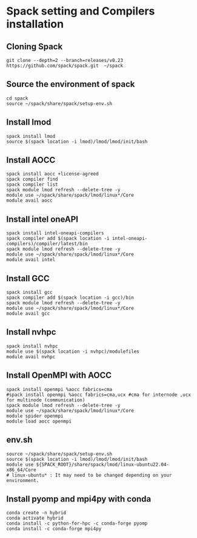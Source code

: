 # Spack setting and Compilers installation

## Cloning Spack
```
git clone --depth=2 --branch=releases/v0.23 https://github.com/spack/spack.git  ~/spack
```

## Source the environment of spack
```
cd spack
source ~/spack/share/spack/setup-env.sh
```

## Install lmod
```
spack install lmod
source $(spack location -i lmod)/lmod/lmod/init/bash
```

## Install AOCC
```
spack install aocc +license-agreed
spack compiler find
spack compiler list
spack module lmod refresh --delete-tree -y
module use ~/spack/share/spack/lmod/linux*/Core
module avail aocc
```

## Install intel oneAPI
```
spack install intel-oneapi-compilers
spack compiler add $(spack location -i intel-oneapi-compilers)/compiler/latest/bin
spack module lmod refresh --delete-tree -y
module use ~/spack/share/spack/lmod/linux*/Core
module avail intel
```

## Install GCC
```
spack install gcc
spack compiler add $(spack location -i gcc)/bin
spack module lmod refresh --delete-tree -y
module use ~/spack/share/spack/lmod/linux*/Core
module avail gcc
```

## Install nvhpc
```
spack install nvhpc
module use $(spack location -i nvhpc)/modulefiles
module avail nvhpc
```

## Install OpenMPI with AOCC
```
spack install openmpi %aocc fabrics=cma
#spack install openmpi %aocc fabrics=cma,ucx #cma for internode ,ucx for multinode (communication)
spack module lmod refresh --delete-tree -y
module use ~/spack/share/spack/lmod/linux*/Core
module spider openmpi
module load aocc openmpi
```

## env.sh
```
source ~/spack/share/spack/setup-env.sh
source $(spack location -i lmod)/lmod/lmod/init/bash
module use ${SPACK_ROOT}/share/spack/lmod/linux-ubuntu22.04-x86_64/Core
# linux-ubuntu* : It may need to be changed depending on your environment.
```

## Install pyomp and mpi4py with conda
```
conda create -n hybrid
conda activate hybrid
conda install -c python-for-hpc -c conda-forge pyomp
conda install -c conda-forge mpi4py
```
